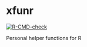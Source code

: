 # xfunr

<!-- badges: start -->
[![R-CMD-check](https://github.com/mcguinlu/xfunr/workflows/R-CMD-check/badge.svg)](https://github.com/mcguinlu/xfunr/actions)
<!-- badges: end -->

Personal helper functions for R
